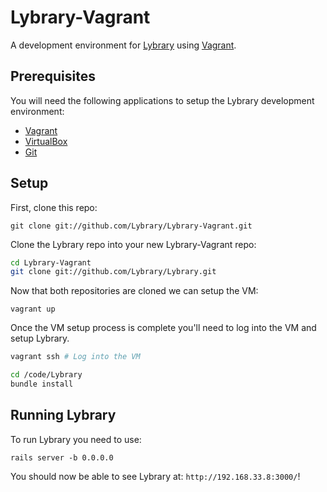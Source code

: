 # Lybrary-Vagrant

A development environment for [Lybrary](https://www.github.com/Lybrary/lybrary/) using [Vagrant](https://www.vagrantup.com/).

## Prerequisites

You will need the following applications to setup the Lybrary development environment:

* [Vagrant](https://www.vagrantup.com/)
* [VirtualBox]()
* [Git]()

## Setup

First, clone this repo:

`git clone git://github.com/Lybrary/Lybrary-Vagrant.git`

Clone the Lybrary repo into your new Lybrary-Vagrant repo:

```bash
cd Lybrary-Vagrant
git clone git://github.com/Lybrary/Lybrary.git
```

Now that both repositories are cloned we can setup the VM:

`vagrant up`

Once the VM setup process is complete you'll need to log into the VM and setup Lybrary.

```bash
vagrant ssh # Log into the VM

cd /code/Lybrary
bundle install
```

## Running Lybrary

To run Lybrary you need to use:

`rails server -b 0.0.0.0`

You should now be able to see Lybrary at: `http://192.168.33.8:3000/`!
